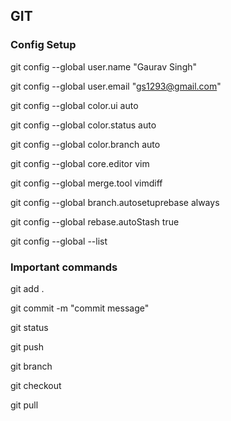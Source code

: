 ## GIT

### Config Setup

git config --global user.name "Gaurav Singh"

git config --global user.email "gs1293@gmail.com"

git config --global color.ui auto

git config --global color.status auto

git config --global color.branch auto

git config --global core.editor vim

git config --global merge.tool vimdiff

git config --global branch.autosetuprebase always

git config --global rebase.autoStash true

git config --global --list

### Important commands

git add .

git commit -m "commit message"

git status

git push

git branch <branch-name>

git checkout <branch-name>

git pull
